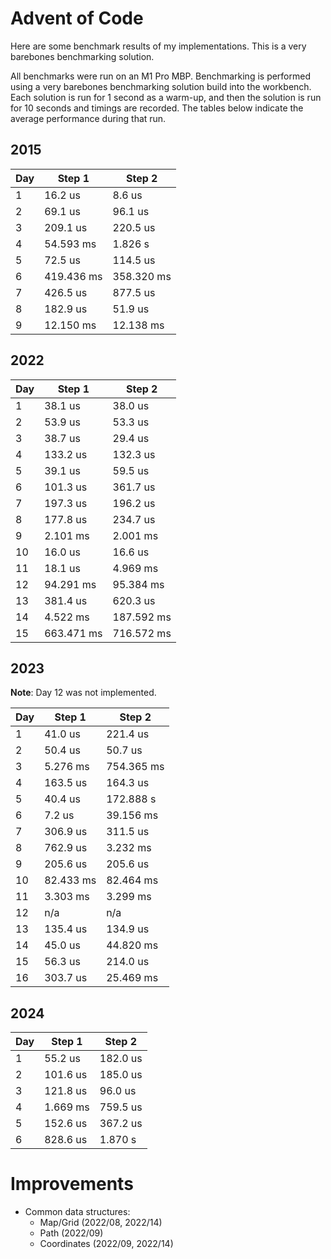 # Advent of Code

Here are some benchmark results of my implementations. This is a very barebones benchmarking
solution.

All benchmarks were run on an M1 Pro MBP. Benchmarking is performed using a very barebones
benchmarking solution build into the workbench. Each solution is run for 1 second as a warm-up,
and then the solution is run for 10 seconds and timings are recorded. The tables below indicate
the average performance during that run.

## 2015

| Day | Step 1     | Step 2     |
|-----|------------|------------|
| 1   | 16.2 us    | 8.6 us     |
| 2   | 69.1 us    | 96.1 us    |
| 3   | 209.1 us   | 220.5 us   |
| 4   | 54.593 ms  | 1.826 s    |
| 5   | 72.5 us    | 114.5 us   |
| 6   | 419.436 ms | 358.320 ms |
| 7   | 426.5 us   | 877.5 us   |
| 8   | 182.9 us   | 51.9 us    |
| 9   | 12.150 ms  | 12.138 ms  |

## 2022

| Day | Step 1     | Step 2     |
|-----|------------|------------|
| 1   | 38.1 us    | 38.0 us    |
| 2   | 53.9 us    | 53.3 us    |
| 3   | 38.7 us    | 29.4 us    |
| 4   | 133.2 us   | 132.3 us   |
| 5   | 39.1 us    | 59.5 us    |
| 6   | 101.3 us   | 361.7 us   |
| 7   | 197.3 us   | 196.2 us   |
| 8   | 177.8 us   | 234.7 us   |
| 9   | 2.101 ms   | 2.001 ms   |
| 10  | 16.0 us    | 16.6 us    |
| 11  | 18.1 us    | 4.969 ms   |
| 12  | 94.291 ms  | 95.384 ms  |
| 13  | 381.4 us   | 620.3 us   |
| 14  | 4.522 ms   | 187.592 ms |
| 15  | 663.471 ms | 716.572 ms |

## 2023

**Note**: Day 12 was not implemented.

| Day | Step 1    | Step 2     |
|-----|-----------|------------|
| 1   | 41.0 us   | 221.4 us   |
| 2   | 50.4 us   | 50.7 us    |
| 3   | 5.276 ms  | 754.365 ms |
| 4   | 163.5 us  | 164.3 us   |
| 5   | 40.4 us   | 172.888 s  |
| 6   | 7.2 us    | 39.156 ms  |
| 7   | 306.9 us  | 311.5 us   |
| 8   | 762.9 us  | 3.232 ms   |
| 9   | 205.6 us  | 205.6 us   |
| 10  | 82.433 ms | 82.464 ms  |
| 11  | 3.303 ms  | 3.299 ms   |
| 12  | n/a       | n/a        |
| 13  | 135.4 us  | 134.9 us   |
| 14  | 45.0 us   | 44.820 ms  |
| 15  | 56.3 us   | 214.0 us   |
| 16  | 303.7 us  | 25.469 ms  |

## 2024

| Day | Step 1   | Step 2   |
|-----|----------|----------|
| 1   | 55.2 us  | 182.0 us |
| 2   | 101.6 us | 185.0 us |
| 3   | 121.8 us | 96.0 us  |
| 4   | 1.669 ms | 759.5 us |
| 5   | 152.6 us | 367.2 us |
| 6   | 828.6 us | 1.870 s  |

# Improvements

- Common data structures:
  - Map/Grid (2022/08, 2022/14)
  - Path (2022/09)
  - Coordinates (2022/09, 2022/14)

